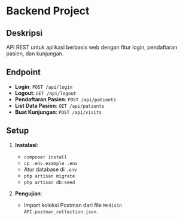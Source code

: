 # Backend Project

## Deskripsi
API REST untuk aplikasi berbasis web dengan fitur login, pendaftaran pasien, dan kunjungan.

## Endpoint
- **Login**: `POST /api/login`
- **Logout**: `GET /api/logout`
- **Pendaftaran Pasien**: `POST /api/patients`
- **List Data Pasien**: `GET /api/patients`
- **Buat Kunjungan**: `POST /api/visits`

## Setup
1. **Instalasi**:
   - `composer install`
   - `cp .env.example .env`
   - Atur database di `.env`
   - `php artisan migrate`
   - `php artisan db:seed`

2. **Pengujian**:
   - Import koleksi Postman dari file `Medisin API.postman_collection.json`.
